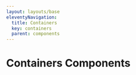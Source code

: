```yaml
---
layout: layouts/base
eleventyNavigation:
  title: Containers
  key: containers
  parent: components
---
```


# Containers Components
